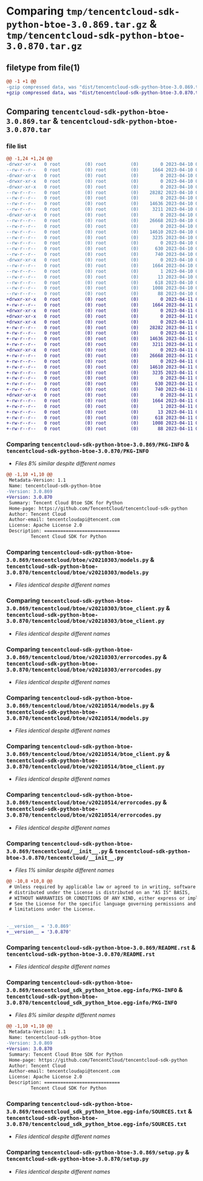 # Comparing `tmp/tencentcloud-sdk-python-btoe-3.0.869.tar.gz` & `tmp/tencentcloud-sdk-python-btoe-3.0.870.tar.gz`

## filetype from file(1)

```diff
@@ -1 +1 @@
-gzip compressed data, was "dist/tencentcloud-sdk-python-btoe-3.0.869.tar", last modified: Mon Apr 10 02:56:17 2023, max compression
+gzip compressed data, was "dist/tencentcloud-sdk-python-btoe-3.0.870.tar", last modified: Tue Apr 11 03:24:41 2023, max compression
```

## Comparing `tencentcloud-sdk-python-btoe-3.0.869.tar` & `tencentcloud-sdk-python-btoe-3.0.870.tar`

### file list

```diff
@@ -1,24 +1,24 @@
-drwxr-xr-x   0 root         (0) root         (0)        0 2023-04-10 02:56:17.000000 tencentcloud-sdk-python-btoe-3.0.869/
--rw-r--r--   0 root         (0) root         (0)     1664 2023-04-10 02:56:17.000000 tencentcloud-sdk-python-btoe-3.0.869/PKG-INFO
-drwxr-xr-x   0 root         (0) root         (0)        0 2023-04-10 02:56:17.000000 tencentcloud-sdk-python-btoe-3.0.869/tencentcloud/
-drwxr-xr-x   0 root         (0) root         (0)        0 2023-04-10 02:56:17.000000 tencentcloud-sdk-python-btoe-3.0.869/tencentcloud/btoe/
-drwxr-xr-x   0 root         (0) root         (0)        0 2023-04-10 02:56:17.000000 tencentcloud-sdk-python-btoe-3.0.869/tencentcloud/btoe/v20210303/
--rw-r--r--   0 root         (0) root         (0)    28282 2023-04-10 02:56:17.000000 tencentcloud-sdk-python-btoe-3.0.869/tencentcloud/btoe/v20210303/models.py
--rw-r--r--   0 root         (0) root         (0)        0 2023-04-10 02:56:17.000000 tencentcloud-sdk-python-btoe-3.0.869/tencentcloud/btoe/v20210303/__init__.py
--rw-r--r--   0 root         (0) root         (0)    14636 2023-04-10 02:56:17.000000 tencentcloud-sdk-python-btoe-3.0.869/tencentcloud/btoe/v20210303/btoe_client.py
--rw-r--r--   0 root         (0) root         (0)     3211 2023-04-10 02:56:17.000000 tencentcloud-sdk-python-btoe-3.0.869/tencentcloud/btoe/v20210303/errorcodes.py
-drwxr-xr-x   0 root         (0) root         (0)        0 2023-04-10 02:56:17.000000 tencentcloud-sdk-python-btoe-3.0.869/tencentcloud/btoe/v20210514/
--rw-r--r--   0 root         (0) root         (0)    26668 2023-04-10 02:56:17.000000 tencentcloud-sdk-python-btoe-3.0.869/tencentcloud/btoe/v20210514/models.py
--rw-r--r--   0 root         (0) root         (0)        0 2023-04-10 02:56:17.000000 tencentcloud-sdk-python-btoe-3.0.869/tencentcloud/btoe/v20210514/__init__.py
--rw-r--r--   0 root         (0) root         (0)    14610 2023-04-10 02:56:17.000000 tencentcloud-sdk-python-btoe-3.0.869/tencentcloud/btoe/v20210514/btoe_client.py
--rw-r--r--   0 root         (0) root         (0)     3235 2023-04-10 02:56:17.000000 tencentcloud-sdk-python-btoe-3.0.869/tencentcloud/btoe/v20210514/errorcodes.py
--rw-r--r--   0 root         (0) root         (0)        0 2023-04-10 02:56:17.000000 tencentcloud-sdk-python-btoe-3.0.869/tencentcloud/btoe/__init__.py
--rw-r--r--   0 root         (0) root         (0)      630 2023-04-10 02:56:17.000000 tencentcloud-sdk-python-btoe-3.0.869/tencentcloud/__init__.py
--rw-r--r--   0 root         (0) root         (0)      740 2023-04-10 02:56:17.000000 tencentcloud-sdk-python-btoe-3.0.869/README.rst
-drwxr-xr-x   0 root         (0) root         (0)        0 2023-04-10 02:56:17.000000 tencentcloud-sdk-python-btoe-3.0.869/tencentcloud_sdk_python_btoe.egg-info/
--rw-r--r--   0 root         (0) root         (0)     1664 2023-04-10 02:56:17.000000 tencentcloud-sdk-python-btoe-3.0.869/tencentcloud_sdk_python_btoe.egg-info/PKG-INFO
--rw-r--r--   0 root         (0) root         (0)        1 2023-04-10 02:56:17.000000 tencentcloud-sdk-python-btoe-3.0.869/tencentcloud_sdk_python_btoe.egg-info/dependency_links.txt
--rw-r--r--   0 root         (0) root         (0)       13 2023-04-10 02:56:17.000000 tencentcloud-sdk-python-btoe-3.0.869/tencentcloud_sdk_python_btoe.egg-info/top_level.txt
--rw-r--r--   0 root         (0) root         (0)      618 2023-04-10 02:56:17.000000 tencentcloud-sdk-python-btoe-3.0.869/tencentcloud_sdk_python_btoe.egg-info/SOURCES.txt
--rw-r--r--   0 root         (0) root         (0)     1008 2023-04-10 02:56:17.000000 tencentcloud-sdk-python-btoe-3.0.869/setup.py
--rw-r--r--   0 root         (0) root         (0)       88 2023-04-10 02:56:17.000000 tencentcloud-sdk-python-btoe-3.0.869/setup.cfg
+drwxr-xr-x   0 root         (0) root         (0)        0 2023-04-11 03:24:41.000000 tencentcloud-sdk-python-btoe-3.0.870/
+-rw-r--r--   0 root         (0) root         (0)     1664 2023-04-11 03:24:41.000000 tencentcloud-sdk-python-btoe-3.0.870/PKG-INFO
+drwxr-xr-x   0 root         (0) root         (0)        0 2023-04-11 03:24:41.000000 tencentcloud-sdk-python-btoe-3.0.870/tencentcloud/
+drwxr-xr-x   0 root         (0) root         (0)        0 2023-04-11 03:24:41.000000 tencentcloud-sdk-python-btoe-3.0.870/tencentcloud/btoe/
+drwxr-xr-x   0 root         (0) root         (0)        0 2023-04-11 03:24:41.000000 tencentcloud-sdk-python-btoe-3.0.870/tencentcloud/btoe/v20210303/
+-rw-r--r--   0 root         (0) root         (0)    28282 2023-04-11 03:24:41.000000 tencentcloud-sdk-python-btoe-3.0.870/tencentcloud/btoe/v20210303/models.py
+-rw-r--r--   0 root         (0) root         (0)        0 2023-04-11 03:24:41.000000 tencentcloud-sdk-python-btoe-3.0.870/tencentcloud/btoe/v20210303/__init__.py
+-rw-r--r--   0 root         (0) root         (0)    14636 2023-04-11 03:24:41.000000 tencentcloud-sdk-python-btoe-3.0.870/tencentcloud/btoe/v20210303/btoe_client.py
+-rw-r--r--   0 root         (0) root         (0)     3211 2023-04-11 03:24:41.000000 tencentcloud-sdk-python-btoe-3.0.870/tencentcloud/btoe/v20210303/errorcodes.py
+drwxr-xr-x   0 root         (0) root         (0)        0 2023-04-11 03:24:41.000000 tencentcloud-sdk-python-btoe-3.0.870/tencentcloud/btoe/v20210514/
+-rw-r--r--   0 root         (0) root         (0)    26668 2023-04-11 03:24:41.000000 tencentcloud-sdk-python-btoe-3.0.870/tencentcloud/btoe/v20210514/models.py
+-rw-r--r--   0 root         (0) root         (0)        0 2023-04-11 03:24:41.000000 tencentcloud-sdk-python-btoe-3.0.870/tencentcloud/btoe/v20210514/__init__.py
+-rw-r--r--   0 root         (0) root         (0)    14610 2023-04-11 03:24:41.000000 tencentcloud-sdk-python-btoe-3.0.870/tencentcloud/btoe/v20210514/btoe_client.py
+-rw-r--r--   0 root         (0) root         (0)     3235 2023-04-11 03:24:41.000000 tencentcloud-sdk-python-btoe-3.0.870/tencentcloud/btoe/v20210514/errorcodes.py
+-rw-r--r--   0 root         (0) root         (0)        0 2023-04-11 03:24:41.000000 tencentcloud-sdk-python-btoe-3.0.870/tencentcloud/btoe/__init__.py
+-rw-r--r--   0 root         (0) root         (0)      630 2023-04-11 03:24:41.000000 tencentcloud-sdk-python-btoe-3.0.870/tencentcloud/__init__.py
+-rw-r--r--   0 root         (0) root         (0)      740 2023-04-11 03:24:41.000000 tencentcloud-sdk-python-btoe-3.0.870/README.rst
+drwxr-xr-x   0 root         (0) root         (0)        0 2023-04-11 03:24:41.000000 tencentcloud-sdk-python-btoe-3.0.870/tencentcloud_sdk_python_btoe.egg-info/
+-rw-r--r--   0 root         (0) root         (0)     1664 2023-04-11 03:24:41.000000 tencentcloud-sdk-python-btoe-3.0.870/tencentcloud_sdk_python_btoe.egg-info/PKG-INFO
+-rw-r--r--   0 root         (0) root         (0)        1 2023-04-11 03:24:41.000000 tencentcloud-sdk-python-btoe-3.0.870/tencentcloud_sdk_python_btoe.egg-info/dependency_links.txt
+-rw-r--r--   0 root         (0) root         (0)       13 2023-04-11 03:24:41.000000 tencentcloud-sdk-python-btoe-3.0.870/tencentcloud_sdk_python_btoe.egg-info/top_level.txt
+-rw-r--r--   0 root         (0) root         (0)      618 2023-04-11 03:24:41.000000 tencentcloud-sdk-python-btoe-3.0.870/tencentcloud_sdk_python_btoe.egg-info/SOURCES.txt
+-rw-r--r--   0 root         (0) root         (0)     1008 2023-04-11 03:24:41.000000 tencentcloud-sdk-python-btoe-3.0.870/setup.py
+-rw-r--r--   0 root         (0) root         (0)       88 2023-04-11 03:24:41.000000 tencentcloud-sdk-python-btoe-3.0.870/setup.cfg
```

### Comparing `tencentcloud-sdk-python-btoe-3.0.869/PKG-INFO` & `tencentcloud-sdk-python-btoe-3.0.870/PKG-INFO`

 * *Files 8% similar despite different names*

```diff
@@ -1,10 +1,10 @@
 Metadata-Version: 1.1
 Name: tencentcloud-sdk-python-btoe
-Version: 3.0.869
+Version: 3.0.870
 Summary: Tencent Cloud Btoe SDK for Python
 Home-page: https://github.com/TencentCloud/tencentcloud-sdk-python
 Author: Tencent Cloud
 Author-email: tencentcloudapi@tencent.com
 License: Apache License 2.0
 Description: ============================
         Tencent Cloud SDK for Python
```

### Comparing `tencentcloud-sdk-python-btoe-3.0.869/tencentcloud/btoe/v20210303/models.py` & `tencentcloud-sdk-python-btoe-3.0.870/tencentcloud/btoe/v20210303/models.py`

 * *Files identical despite different names*

### Comparing `tencentcloud-sdk-python-btoe-3.0.869/tencentcloud/btoe/v20210303/btoe_client.py` & `tencentcloud-sdk-python-btoe-3.0.870/tencentcloud/btoe/v20210303/btoe_client.py`

 * *Files identical despite different names*

### Comparing `tencentcloud-sdk-python-btoe-3.0.869/tencentcloud/btoe/v20210303/errorcodes.py` & `tencentcloud-sdk-python-btoe-3.0.870/tencentcloud/btoe/v20210303/errorcodes.py`

 * *Files identical despite different names*

### Comparing `tencentcloud-sdk-python-btoe-3.0.869/tencentcloud/btoe/v20210514/models.py` & `tencentcloud-sdk-python-btoe-3.0.870/tencentcloud/btoe/v20210514/models.py`

 * *Files identical despite different names*

### Comparing `tencentcloud-sdk-python-btoe-3.0.869/tencentcloud/btoe/v20210514/btoe_client.py` & `tencentcloud-sdk-python-btoe-3.0.870/tencentcloud/btoe/v20210514/btoe_client.py`

 * *Files identical despite different names*

### Comparing `tencentcloud-sdk-python-btoe-3.0.869/tencentcloud/btoe/v20210514/errorcodes.py` & `tencentcloud-sdk-python-btoe-3.0.870/tencentcloud/btoe/v20210514/errorcodes.py`

 * *Files identical despite different names*

### Comparing `tencentcloud-sdk-python-btoe-3.0.869/tencentcloud/__init__.py` & `tencentcloud-sdk-python-btoe-3.0.870/tencentcloud/__init__.py`

 * *Files 1% similar despite different names*

```diff
@@ -10,8 +10,8 @@
 # Unless required by applicable law or agreed to in writing, software
 # distributed under the License is distributed on an "AS IS" BASIS,
 # WITHOUT WARRANTIES OR CONDITIONS OF ANY KIND, either express or implied.
 # See the License for the specific language governing permissions and
 # limitations under the License.
 
 
-__version__ = '3.0.869'
+__version__ = '3.0.870'
```

### Comparing `tencentcloud-sdk-python-btoe-3.0.869/README.rst` & `tencentcloud-sdk-python-btoe-3.0.870/README.rst`

 * *Files identical despite different names*

### Comparing `tencentcloud-sdk-python-btoe-3.0.869/tencentcloud_sdk_python_btoe.egg-info/PKG-INFO` & `tencentcloud-sdk-python-btoe-3.0.870/tencentcloud_sdk_python_btoe.egg-info/PKG-INFO`

 * *Files 8% similar despite different names*

```diff
@@ -1,10 +1,10 @@
 Metadata-Version: 1.1
 Name: tencentcloud-sdk-python-btoe
-Version: 3.0.869
+Version: 3.0.870
 Summary: Tencent Cloud Btoe SDK for Python
 Home-page: https://github.com/TencentCloud/tencentcloud-sdk-python
 Author: Tencent Cloud
 Author-email: tencentcloudapi@tencent.com
 License: Apache License 2.0
 Description: ============================
         Tencent Cloud SDK for Python
```

### Comparing `tencentcloud-sdk-python-btoe-3.0.869/tencentcloud_sdk_python_btoe.egg-info/SOURCES.txt` & `tencentcloud-sdk-python-btoe-3.0.870/tencentcloud_sdk_python_btoe.egg-info/SOURCES.txt`

 * *Files identical despite different names*

### Comparing `tencentcloud-sdk-python-btoe-3.0.869/setup.py` & `tencentcloud-sdk-python-btoe-3.0.870/setup.py`

 * *Files identical despite different names*

